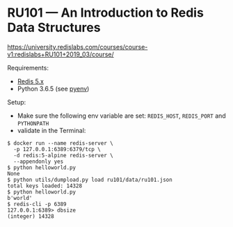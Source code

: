 # RU101 — An Introduction to Redis Data Structures
<https://university.redislabs.com/courses/course-v1:redislabs+RU101+2019_03/course/>

Requirements:

* [Redis 5.x](https://docs.docker.com/samples/library/redis/)
* Python 3.6.5 (see [pyenv](https://github.com/pyenv/pyenv))

Setup:

* Make sure the following env variable are set: `REDIS_HOST`, `REDIS_PORT` and `PYTHONPATH`
* validate in the Terminal:

```
$ docker run --name redis-server \
  -p 127.0.0.1:6389:6379/tcp \
  -d redis:5-alpine redis-server \
  --appendonly yes
$ python helloworld.py
None
$ python utils/dumpload.py load ru101/data/ru101.json
total keys loaded: 14328
$ python helloworld.py
b'world'
$ redis-cli -p 6389
127.0.0.1:6389> dbsize
(integer) 14328
```

